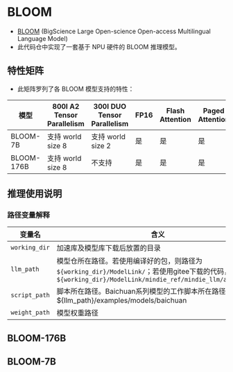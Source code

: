 # BLOOM

* [BLOOM](https://huggingface.co/bigscience/bloom) (BigScience Large Open-science Open-access Multilingual Language Model)
* 此代码仓中实现了一套基于 NPU 硬件的 BLOOM 推理模型。

## 特性矩阵

- 此矩阵罗列了各 BLOOM 模型支持的特性：

| 模型       | 800I A2 Tensor Parallelism | 300I DUO Tensor Parallelism | FP16 | Flash Attention | Paged Attention | W8A8量化 | W8A16量化 |
| ---------- | -------------------------- | --------------------------- | ---- | --------------- | --------------- | -------- | --------- |
| BLOOM-7B   | 支持 world size 8          | 支持 world size 2           | 是   | 是              | 是              | 是       | 否        |
| BLOOM-176B | 支持 world size 8          | 不支持                      | 是   | 是              | 是              | 否       | 是        |

## 推理使用说明

### 路径变量解释

| 变量名        | 含义                                                         |
| ------------- | ------------------------------------------------------------ |
| `working_dir` | 加速库及模型库下载后放置的目录                               |
| `llm_path`    | 模型仓所在路径。若使用编译好的包，则路径为`${working_dir}/ModelLink/`；若使用gitee下载的代码，则路径为`${working_dir}/ModelLink/mindie_ref/mindie_llm/atb_models` |
| `script_path` | 脚本所在路径。Baichuan系列模型的工作脚本所在路径为${llm_path}/examples/models/baichuan |
| `weight_path` | 模型权重路径                                                 |

## BLOOM-176B



## BLOOM-7B


